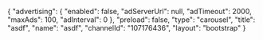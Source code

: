 {
    "advertising": {
        "enabled": false,
        "adServerUrl": null,
        "adTimeout": 2000,
        "maxAds": 100,
        "adInterval": 0
    },
    "preload": false,
    "type": "carousel",
    "title": "asdf",
    "name": "asdf",
    "channelId": "107176436",
    "layout": "bootstrap"
}
